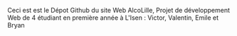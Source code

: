 Ceci est est le Dépot Github du site Web AlcoLille, Projet de développement Web de 4 étudiant en première année à L'Isen : Victor, Valentin, Emile et Bryan
